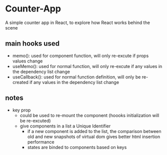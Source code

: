 # Counter-App
A simple counter app in React, to explore how React works behind the scene

## main hooks used
- memo(): used for component function, will only re-excute if props values change
- useMemo(): used for normal function, will only re-excute if any values in the dependency list change
- useCallback(): used for normal function definition, will only be re-created if any values in the dependency list change

## notes
- key prop
  - could be used to re-mount the component (hoooks initialization will be re-excuted)
  - give components in a list a Unique Identifier
    - if a new component is added to the list, the comparison between old and new snapshots of virtual dom gives better html insertion performance
    - states are binded to components based on keys
